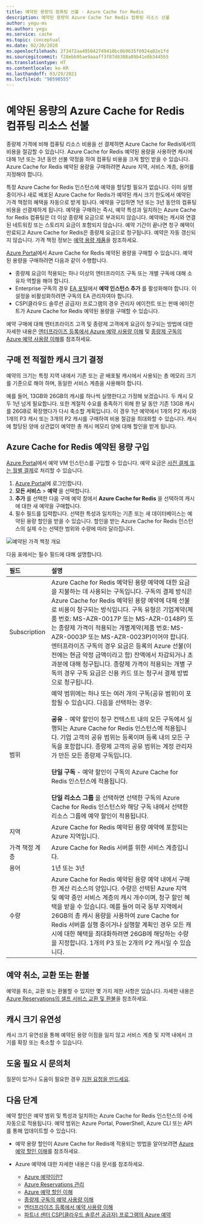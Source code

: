 ```yaml
---
title: 예약된 용량의 컴퓨팅 선불 - Azure Cache for Redis
description: 예약된 용량의 Azure Cache for Redis 컴퓨팅 리소스 선불
author: yegu-ms
ms.author: yegu
ms.service: cache
ms.topic: conceptual
ms.date: 02/20/2020
ms.openlocfilehash: 2f3472aa495042749410bc0b9635f0924a02e1fd
ms.sourcegitcommit: f28ebb95ae9aaaff3f87d8388a09b41e0b3445b5
ms.translationtype: HT
ms.contentlocale: ko-KR
ms.lasthandoff: 03/29/2021
ms.locfileid: "98598555"
---
```

# <a name="prepay-for-azure-cache-for-redis-compute-resources-with-reserved-capacity"></a>예약된 용량의 Azure Cache for Redis 컴퓨팅 리소스 선불

종량제 가격에 비해 컴퓨팅 리소스 비용을 선 결제하면 Azure Cache for Redis에서의 비용을 절감할 수 있습니다. Azure Cache for Redis 예약된 용량을 사용하면 캐시에 대해 1년 또는 3년 동안 선불 약정을 하여 컴퓨팅 비용을 크게 할인 받을 수 있습니다. Azure Cache for Redis 예약된 용량을 구매하려면 Azure 지역, 서비스 계층, 용어를 지정해야 합니다.

특정 Azure Cache for Redis 인스턴스에 예약을 할당할 필요가 없습니다. 이미 실행 중이거나 새로 배포된 Azure Cache for Redis가 예약된 캐시 크기 한도에서 예약된 가격 책정의 혜택을 자동으로 받게 됩니다. 예약을 구입하면 1년 또는 3년 동안의 컴퓨팅 비용을 선결제하게 됩니다. 예약을 구매하는 즉시, 예약 특성과 일치하는 Azure Cache for Redis 컴퓨팅은 더 이상 종량제 요금으로 부과되지 않습니다. 예약에는 캐시와 연결된 네트워킹 또는 스토리지 요금이 포함되지 않습니다. 예약 기간이 끝나면 청구 혜택이 만료되고 Azure Cache for Redis은 종량제 요금으로 청구됩니다. 예약은 자동 갱신되지 않습니다. 가격 책정 정보는 [ 예약 용량 제품](https://azure.microsoft.com/pricing/details/cache)을 참조하세요.

[Azure Portal](https://portal.azure.com/)에서 Azure Cache for Redis 예약된 용량을 구매할 수 있습니다. 예약된 용량을 구매하려면 다음과 같이 수행합니다.

* 종량제 요금이 적용되는 하나 이상의 엔터프라이즈 구독 또는 개별 구독에 대해 소유자 역할을 해야 합니다.
* Enterprise 구독의 경우 [EA 포털](https://ea.azure.com/)에서 **예약 인스턴스 추가** 를 활성화해야 합니다. 이 설정을 비활성화하려면 구독의 EA 관리자여야 합니다.
* CSP(클라우드 솔루션 공급자) 프로그램의 경우 관리자 에이전트 또는 판매 에이전트가 Azure Cache for Redis 예약된 용량을 구매할 수 있습니다.

예약 구매에 대해 엔터프라이즈 고객 및 종량제 고객에게 요금이 청구되는 방법에 대한 자세한 내용은 [엔터프라이즈 등록에서 Azure 예약 사용량 이해](../cost-management-billing/reservations/understand-reserved-instance-usage-ea.md) 및 [종량제 구독의 Azure 예약 사용량 이해](../cost-management-billing/reservations/understand-reserved-instance-usage.md)를 참조하세요.


## <a name="determine-the-right-cache-size-before-purchase"></a>구매 전 적절한 캐시 크기 결정

예약의 크기는 특정 지역 내에서 기존 또는 곧 배포될 캐시에서 사용되는 총 메모리 크기를 기준으로 해야 하며, 동일한 서비스 계층을 사용해야 합니다.

예를 들어, 13GB와 26GB의 캐시를 하나씩 실행한다고 가정해 보겠습니다. 두 캐시 모두 1년 넘게 필요합니다. 또한 계절적 수요를 충족하기 위해 한 달 동안 기존 13GB 캐시를 26GB로 확장했다가 다시 축소할 계획입니다. 이 경우 1년 예약에서 1개의 P2 캐시와 1개의 P3 캐시 또는 3개의 P2 캐시를 구매하여 비용 절감을 최대화할 수 있습니다. 캐시에 할당된 양에 상관없이 예약한 총 캐시 메모리 양에 대해 할인을 받게 됩니다.


## <a name="buy-azure-cache-for-redis-reserved-capacity"></a>Azure Cache for Redis 예약된 용량 구입

[Azure Portal](https://portal.azure.com/#blade/Microsoft_Azure_Reservations/CreateBlade/)에서 예약 VM 인스턴스를 구입할 수 있습니다. 예약 요금은 [사전 결제 또는 월별 결제](../cost-management-billing/reservations/prepare-buy-reservation.md)로 처리할 수 있습니다.

1. [Azure Portal](https://portal.azure.com/)에 로그인합니다.
2. **모든 서비스** > **예약** 을 선택합니다.
3. **추가** 를 선택한 다음 구매 예약 창에서 **Azure Cache for Redis** 을 선택하여 캐시에 대한 새 예약을 구매합니다.
4. 필수 필드를 입력합니다. 선택한 특성과 일치하는 기존 또는 새 데이터베이스는 예약된 용량 할인을 받을 수 있습니다. 할인을 받는 Azure Cache for Redis 인스턴스의 실제 수는 선택한 범위와 수량에 따라 달라집니다.


![예약된 가격 책정 개요](media/cache-reserved-pricing/cache-reserved-price.png)


다음 표에서는 필수 필드에 대해 설명합니다.

| 필드 | 설명 |
| :------------ | :------- |
| Subscription   | Azure Cache for Redis 예약된 용량 예약에 대한 요금을 지불하는 데 사용되는 구독입니다. 구독의 결제 방식은 Azure Cache for Redis 예약된 용량 예약에 대해 선불로 비용이 청구되는 방식입니다. 구독 유형은 기업계약(제품 번호: MS-AZR-0017P 또는 MS-AZR-0148P) 또는 종량제 가격이 적용되는 개별계약(제품 번호: MS-AZR-0003P 또는 MS-AZR-0023P)이어야 합니다. 엔터프라이즈 구독의 경우 요금은 등록의 Azure 선불(이전에는 현금 약정 금액이라고 함) 잔액에서 차감되거나 초과분에 대해 청구됩니다. 종량제 가격이 적용되는 개별 구독의 경우 구독 요금은 신용 카드 또는 청구서 결제 방법으로 청구됩니다.
| 범위 | 예약 범위에는 하나 또는 여러 개의 구독(공유 범위)이 포함될 수 있습니다. 다음을 선택하는 경우: </br></br> **공유** - 예약 할인이 청구 컨텍스트 내의 모든 구독에서 실행되는 Azure Cache for Redis 인스턴스에 적용됩니다. 기업 고객의 공유 범위는 등록이며 등록 내의 모든 구독을 포함합니다. 종량제 고객의 공유 범위는 계정 관리자가 만든 모든 종량제 구독입니다.</br></br> **단일 구독** - 예약 할인이 구독의 Azure Cache for Redis 인스턴스에 적용됩니다. </br></br> **단일 리소스 그룹** 을 선택하면 선택한 구독의 Azure Cache for Redis 인스턴스와 해당 구독 내에서 선택한 리소스 그룹에 예약 할인이 적용됩니다.
| 지역 | Azure Cache for Redis 예약된 용량 예약에 포함되는 Azure 지역입니다.
| 가격 책정 계층 | Azure Cache for Redis 서버를 위한 서비스 계층입니다.
| 용어 | 1년 또는 3년
| 수량 | Azure Cache for Redis 예약된 용량 예약 내에서 구매한 계산 리소스의 양입니다. 수량은 선택된 Azure 지역 및 예약 중인 서비스 계층의 캐시 개수이며, 청구 할인 혜택을 받을 수 있습니다. 예를 들어 미국 동부 지역에서 26GB의 총 캐시 용량을 사용하여 zure Cache for Redis 서버를 실행 중이거나 실행할 계획인 경우 모든 캐시에 대한 혜택을 최대화하려면 26GB에 해당하는 수량을 지정합니다. 1개의 P3 또는 2개의 P2 캐시일 수 있습니다.

## <a name="cancel-exchange-or-refund-reservations"></a>예약 취소, 교환 또는 환불

예약을 취소, 교환 또는 환불할 수 있지만 몇 가지 제한 사항은 있습니다. 자세한 내용은 [Azure Reservations의 셀프 서비스 교환 및 환불](../cost-management-billing/reservations/exchange-and-refund-azure-reservations.md)을 참조하세요.

## <a name="cache-size-flexibility"></a>캐시 크기 유연성

캐시 크기 유연성을 통해 예약된 용량 이점을 잃지 않고 서비스 계층 및 지역 내에서 크기를 확장 또는 축소할 수 있습니다.

## <a name="need-help-contact-us"></a>도움 필요 시 문의처

질문이 있거나 도움이 필요한 경우 [지원 요청을 만드세요](https://portal.azure.com/#blade/Microsoft_Azure_Support/HelpAndSupportBlade/newsupportrequest).

## <a name="next-steps"></a>다음 단계

예약 할인은 예약 범위 및 특성과 일치하는 Azure Cache for Redis 인스턴스의 수에 자동으로 적용됩니다. 예약 범위는 Azure Portal, PowerShell, Azure CLI 또는 API를 통해 업데이트할 수 있습니다.

*  예약 용량 할인이 Azure Cache for Redis에 적용되는 방법을 알아보려면 [Azure 예약 할인 이해](../cost-management-billing/reservations/understand-azure-cache-for-redis-reservation-charges.md)를 참조하세요.

* Azure 예약에 대한 자세한 내용은 다음 문서를 참조하세요.

    * [Azure 예약이란?](../cost-management-billing/reservations/save-compute-costs-reservations.md)
    * [Azure Reservations 관리](../cost-management-billing/reservations/manage-reserved-vm-instance.md)
    * [Azure 예약 할인 이해](../cost-management-billing/reservations/understand-reservation-charges.md)
    * [종량제 구독의 예약 사용량 이해](../cost-management-billing/reservations/understand-reservation-charges-mysql.md)
    * [엔터프라이즈 등록에서 예약 사용량 이해](../cost-management-billing/reservations/understand-reserved-instance-usage-ea.md)
    * [파트너 센터 CSP(클라우드 솔루션 공급자) 프로그램의 Azure 예약](/partner-center/azure-reservations)